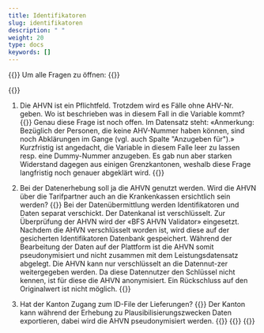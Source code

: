 ```yaml
---
title: Identifikatoren 
slug: identifikatoren
description: " "
weight: 20
type: docs
keywords: []
---
```


{{<faqBlock>}}
Um alle Fragen zu öffnen: {{<collapsibleGroupCommand groupId="identifikatoren">}}

{{<numberedList>}}
1. Die AHVN ist ein Pflichtfeld. Trotzdem wird es Fälle ohne AHV-Nr. geben. Wo ist beschrieben was in diesem Fall in die Variable kommt?
{{<collapsibleBlock groupId="identifikatoren">}}
Genau diese Frage ist noch offen. Im Datensatz steht: «Anmerkung: Bezüglich der Personen, die keine AHV-Nummer haben können, sind noch Abklärungen im Gange (vgl. auch Spalte "Anzugeben für").» Kurzfristig ist angedacht, die Variable in diesem Falle leer zu lassen resp. eine Dummy-Nummer anzugeben. Es gab nun aber starken Widerstand dagegen aus einigen Grenzkantonen, weshalb diese Frage langfristig noch genauer abgeklärt wird.
{{</collapsibleBlock>}}

2. Bei der Datenerhebung soll ja die AHVN genutzt werden. Wird die AHVN über die Tarifpartner auch an die Krankenkassen ersichtlich sein werden?
{{<collapsibleBlock groupId="identifikatoren">}}
Bei der Datenübermittlung werden Identifikatoren und Daten separat verschickt. Der Datenkanal ist verschlüsselt. Zur Überprüfung der AHVN wird der «BFS AHVN Validator» eingesetzt. Nachdem die AHVN verschlüsselt worden ist, wird diese auf der gesicherten Identifikatoren Datenbank gespeichert. Während der Bearbeitung der Daten auf der Plattform ist die AHVN somit pseudonymisiert und nicht zusammen mit dem Leistungsdatensatz abgelegt. Die AHVN kann nur verschlüsselt an die Datennut-zer weitergegeben werden. Da diese Datennutzer den Schlüssel nicht kennen, ist für diese die AHVN anonymisiert. Ein Rückschluss auf den Originalwert ist nicht möglich.
{{</collapsibleBlock>}}

3. Hat der Kanton Zugang zum ID-File der Lieferungen?
{{<collapsibleBlock groupId="identifikatoren">}}
Der Kanton kann während der Erhebung zu Plausibilisierungszwecken Daten exportieren, dabei wird die AHVN pseudonymisiert werden.
{{</collapsibleBlock>}}
{{</numberedList>}}
{{</faqBlock>}}